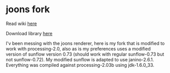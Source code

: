 # joons fork #

Read wiki [here](https://github.com/monkstone/joons-fork/wiki/_pages) 

Download library [here](https://github.com/monkstone/joons/downloads) 

I'v been messing with the joons renderer, here is my fork that is modified to work with processing-2.0, also as is my preferences uses a modified version of sunflow version 0.73 (should work with regular sunflow-0.73 but not sunflow-0.72). My modified sunflow is adapted to use janino-2.6.1. Everything was compiled against processing-2.03b using jdk-1.6.0_33.